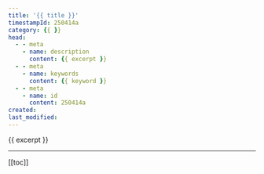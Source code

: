 ```yaml
---
title: '{{ title }}'
timestampId: 250414a
category: {{ }}
head:
  - - meta
    - name: description
      content: {{ excerpt }}
  - - meta
    - name: keywords
      content: {{ keyword }}
  - - meta
    - name: id
      content: 250414a
created:
last_modified:
---
```


{{ excerpt }}

---

[[toc]]
